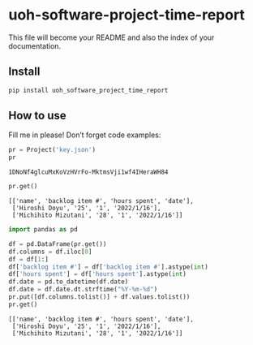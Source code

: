 uoh-software-project-time-report
================

<!-- WARNING: THIS FILE WAS AUTOGENERATED! DO NOT EDIT! -->

This file will become your README and also the index of your
documentation.

## Install

``` sh
pip install uoh_software_project_time_report
```

## How to use

Fill me in please! Don’t forget code examples:

``` python
pr = Project('key.json')
pr
```

    1DNoNf4glcuMxKoVzHVrFo-MktmsVji1wf4IHeraWH84

``` python
pr.get()
```

    [['name', 'backlog item #', 'hours spent', 'date'],
     ['Hiroshi Doyu', '25', '1', '2022/1/16'],
     ['Michihito Mizutani', '28', '1', '2022/1/16']]

``` python
import pandas as pd
```

``` python
df = pd.DataFrame(pr.get())
df.columns = df.iloc[0]
df = df[1:]
df['backlog item #'] = df['backlog item #'].astype(int)
df['hours spent'] = df['hours spent'].astype(int)
df.date = pd.to_datetime(df.date)
df.date = df.date.dt.strftime("%Y-%m-%d")
pr.put([df.columns.tolist()] + df.values.tolist())
pr.get()
```

    [['name', 'backlog item #', 'hours spent', 'date'],
     ['Hiroshi Doyu', '25', '1', '2022/1/16'],
     ['Michihito Mizutani', '28', '1', '2022/1/16']]
